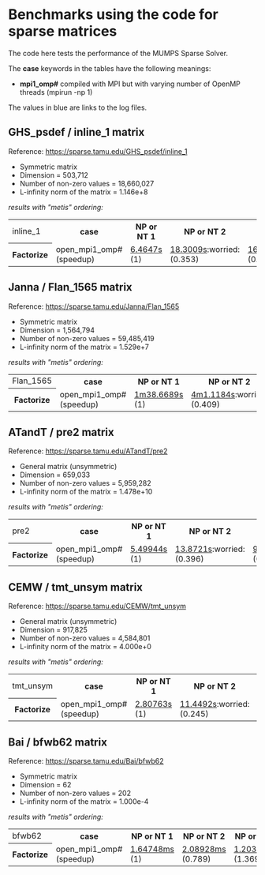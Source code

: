 # Benchmarks using the code for sparse matrices

The code here tests the performance of the MUMPS Sparse Solver.

The **case** keywords in the tables have the following meanings:

- **mpi1_omp#** compiled with MPI but with varying number of OpenMP threads (mpirun -np 1)

The values in blue are links to the log files.


## GHS_psdef / inline_1 matrix

Reference: https://sparse.tamu.edu/GHS_psdef/inline_1

* Symmetric matrix
* Dimension = 503,712
* Number of non-zero values = 18,660,027
* L-infinity norm of the matrix = 1.146e+8

_results with "metis" ordering:_

<table>
  <tr>
    <td>inline_1</td>
    <th>case</th>
    <th>NP or NT 1</th>
    <th>NP or NT 2</th>
    <th>NP or NT 3</th>
    <th>NP or NT 4</th>
  </tr>
  <tr>
    <th>Factorize</th>
    <td>open_mpi1_omp#<br/>(speedup)</td>
    <td><a href="https://github.com/cpmech/laclib/blob/main/benchmarks/sparse/results/open/mumps_inline_1_metis_open_mpi1_omp1.txt">6.4647s</a><br/>(1)</td>
    <td><a href="https://github.com/cpmech/laclib/blob/main/benchmarks/sparse/results/open/mumps_inline_1_metis_open_mpi1_omp2.txt">18.3009s</a>:worried:<br/>(0.353)</td>
    <td><a href="https://github.com/cpmech/laclib/blob/main/benchmarks/sparse/results/open/mumps_inline_1_metis_open_mpi1_omp3.txt">16.6833s</a>:worried:<br/>(0.387)</td>
    <td><a href="https://github.com/cpmech/laclib/blob/main/benchmarks/sparse/results/open/mumps_inline_1_metis_open_mpi1_omp4.txt">19.058s</a>:worried:<br/>(0.339)</td>
  </tr>
</table>



## Janna / Flan_1565 matrix

Reference: https://sparse.tamu.edu/Janna/Flan_1565

* Symmetric matrix
* Dimension = 1,564,794
* Number of non-zero values = 59,485,419
* L-infinity norm of the matrix = 1.529e+7

_results with "metis" ordering:_

<table>
  <tr>
    <td>Flan_1565</td>
    <th>case</th>
    <th>NP or NT 1</th>
    <th>NP or NT 2</th>
    <th>NP or NT 3</th>
    <th>NP or NT 4</th>
  </tr>
  <tr>
    <th>Factorize</th>
    <td>open_mpi1_omp#<br/>(speedup)</td>
    <td><a href="https://github.com/cpmech/laclib/blob/main/benchmarks/sparse/results/open/mumps_Flan_1565_metis_open_mpi1_omp1.txt">1m38.6689s</a><br/>(1)</td>
    <td><a href="https://github.com/cpmech/laclib/blob/main/benchmarks/sparse/results/open/mumps_Flan_1565_metis_open_mpi1_omp2.txt">4m1.1184s</a>:worried:<br/>(0.409)</td>
    <td><a href="https://github.com/cpmech/laclib/blob/main/benchmarks/sparse/results/open/mumps_Flan_1565_metis_open_mpi1_omp3.txt">3m7.80238s</a>:worried:<br/>(0.525)</td>
    <td><a href="https://github.com/cpmech/laclib/blob/main/benchmarks/sparse/results/open/mumps_Flan_1565_metis_open_mpi1_omp4.txt">2m52.3749s</a>:worried:<br/>(0.572)</td>
  </tr>
</table>



## ATandT / pre2 matrix

Reference: https://sparse.tamu.edu/ATandT/pre2

* General matrix (unsymmetric)
* Dimension = 659,033
* Number of non-zero values = 5,959,282
* L-infinity norm of the matrix = 1.478e+10

_results with "metis" ordering:_

<table>
  <tr>
    <td>pre2</td>
    <th>case</th>
    <th>NP or NT 1</th>
    <th>NP or NT 2</th>
    <th>NP or NT 3</th>
    <th>NP or NT 4</th>
  </tr>
  <tr>
    <th>Factorize</th>
    <td>open_mpi1_omp#<br/>(speedup)</td>
    <td><a href="https://github.com/cpmech/laclib/blob/main/benchmarks/sparse/results/open/mumps_pre2_metis_open_mpi1_omp1.txt">5.49944s</a><br/>(1)</td>
    <td><a href="https://github.com/cpmech/laclib/blob/main/benchmarks/sparse/results/open/mumps_pre2_metis_open_mpi1_omp2.txt">13.8721s</a>:worried:<br/>(0.396)</td>
    <td><a href="https://github.com/cpmech/laclib/blob/main/benchmarks/sparse/results/open/mumps_pre2_metis_open_mpi1_omp3.txt">9.49158s</a>:worried:<br/>(0.579)</td>
    <td><a href="https://github.com/cpmech/laclib/blob/main/benchmarks/sparse/results/open/mumps_pre2_metis_open_mpi1_omp4.txt">9.22161s</a>:worried:<br/>(0.596)</td>
  </tr>
</table>



## CEMW / tmt_unsym matrix

Reference: https://sparse.tamu.edu/CEMW/tmt_unsym

* General matrix (unsymmetric)
* Dimension = 917,825
* Number of non-zero values = 4,584,801
* L-infinity norm of the matrix = 4.000e+0

_results with "metis" ordering:_

<table>
  <tr>
    <td>tmt_unsym</td>
    <th>case</th>
    <th>NP or NT 1</th>
    <th>NP or NT 2</th>
    <th>NP or NT 3</th>
    <th>NP or NT 4</th>
  </tr>
  <tr>
    <th>Factorize</th>
    <td>open_mpi1_omp#<br/>(speedup)</td>
    <td><a href="https://github.com/cpmech/laclib/blob/main/benchmarks/sparse/results/open/mumps_tmt_unsym_metis_open_mpi1_omp1.txt">2.80763s</a><br/>(1)</td>
    <td><a href="https://github.com/cpmech/laclib/blob/main/benchmarks/sparse/results/open/mumps_tmt_unsym_metis_open_mpi1_omp2.txt">11.4492s</a>:worried:<br/>(0.245)</td>
    <td><a href="https://github.com/cpmech/laclib/blob/main/benchmarks/sparse/results/open/mumps_tmt_unsym_metis_open_mpi1_omp3.txt">5.44067s</a>:worried:<br/>(0.516)</td>
    <td><a href="https://github.com/cpmech/laclib/blob/main/benchmarks/sparse/results/open/mumps_tmt_unsym_metis_open_mpi1_omp4.txt">7.76523s</a>:worried:<br/>(0.362)</td>
  </tr>
</table>



## Bai / bfwb62 matrix

Reference: https://sparse.tamu.edu/Bai/bfwb62

* Symmetric matrix
* Dimension = 62
* Number of non-zero values = 202
* L-infinity norm of the matrix = 1.000e-4

_results with "metis" ordering:_

<table>
  <tr>
    <td>bfwb62</td>
    <th>case</th>
    <th>NP or NT 1</th>
    <th>NP or NT 2</th>
    <th>NP or NT 3</th>
    <th>NP or NT 4</th>
  </tr>
  <tr>
    <th>Factorize</th>
    <td>open_mpi1_omp#<br/>(speedup)</td>
    <td><a href="https://github.com/cpmech/laclib/blob/main/benchmarks/sparse/results/open/mumps_bfwb62_metis_open_mpi1_omp1.txt">1.64748ms</a><br/>(1)</td>
    <td><a href="https://github.com/cpmech/laclib/blob/main/benchmarks/sparse/results/open/mumps_bfwb62_metis_open_mpi1_omp2.txt">2.08928ms</a><br/>(0.789)</td>
    <td><a href="https://github.com/cpmech/laclib/blob/main/benchmarks/sparse/results/open/mumps_bfwb62_metis_open_mpi1_omp3.txt">1.20363ms</a><br/>(1.369)</td>
    <td><a href="https://github.com/cpmech/laclib/blob/main/benchmarks/sparse/results/open/mumps_bfwb62_metis_open_mpi1_omp4.txt">6.424ms</a>:worried:<br/>(0.256)</td>
  </tr>
</table>



